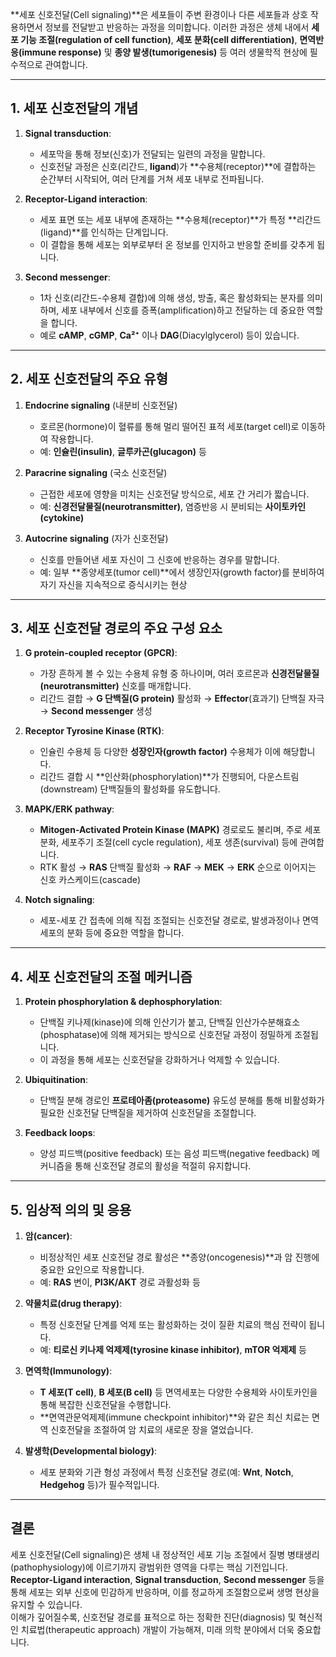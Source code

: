 **세포 신호전달(Cell signaling)**은 세포들이 주변 환경이나 다른 세포들과 상호 작용하면서 정보를 전달받고 반응하는 과정을 의미합니다. 이러한 과정은 생체 내에서 **세포 기능 조절(regulation of cell function)**, **세포 분화(cell differentiation)**, **면역반응(immune response)** 및 **종양 발생(tumorigenesis)** 등 여러 생물학적 현상에 필수적으로 관여합니다.

---

## 1. 세포 신호전달의 개념

1. **Signal transduction**:
    
    - 세포막을 통해 정보(신호)가 전달되는 일련의 과정을 말합니다.
    - 신호전달 과정은 신호(리간드, **ligand**)가 **수용체(receptor)**에 결합하는 순간부터 시작되어, 여러 단계를 거쳐 세포 내부로 전파됩니다.
2. **Receptor-Ligand interaction**:
    
    - 세포 표면 또는 세포 내부에 존재하는 **수용체(receptor)**가 특정 **리간드(ligand)**를 인식하는 단계입니다.
    - 이 결합을 통해 세포는 외부로부터 온 정보를 인지하고 반응할 준비를 갖추게 됩니다.
3. **Second messenger**:
    
    - 1차 신호(리간드-수용체 결합)에 의해 생성, 방출, 혹은 활성화되는 분자를 의미하며, 세포 내부에서 신호를 증폭(amplification)하고 전달하는 데 중요한 역할을 합니다.
    - 예로 **cAMP**, **cGMP**, **Ca²⁺** 이나 **DAG**(Diacylglycerol) 등이 있습니다.

---

## 2. 세포 신호전달의 주요 유형

1. **Endocrine signaling** (내분비 신호전달)
    
    - 호르몬(hormone)이 혈류를 통해 멀리 떨어진 표적 세포(target cell)로 이동하여 작용합니다.
    - 예: **인슐린(insulin)**, **글루카곤(glucagon)** 등
2. **Paracrine signaling** (국소 신호전달)
    
    - 근접한 세포에 영향을 미치는 신호전달 방식으로, 세포 간 거리가 짧습니다.
    - 예: **신경전달물질(neurotransmitter)**, 염증반응 시 분비되는 **사이토카인(cytokine)**
3. **Autocrine signaling** (자가 신호전달)
    
    - 신호를 만들어낸 세포 자신이 그 신호에 반응하는 경우를 말합니다.
    - 예: 일부 **종양세포(tumor cell)**에서 생장인자(growth factor)를 분비하여 자기 자신을 지속적으로 증식시키는 현상

---

## 3. 세포 신호전달 경로의 주요 구성 요소

1. **G protein-coupled receptor (GPCR)**:
    
    - 가장 흔하게 볼 수 있는 수용체 유형 중 하나이며, 여러 호르몬과 **신경전달물질(neurotransmitter)** 신호를 매개합니다.
    - 리간드 결합 → **G 단백질(G protein)** 활성화 → **Effector**(효과기) 단백질 자극 → **Second messenger** 생성
2. **Receptor Tyrosine Kinase (RTK)**:
    
    - 인슐린 수용체 등 다양한 **성장인자(growth factor)** 수용체가 이에 해당합니다.
    - 리간드 결합 시 **인산화(phosphorylation)**가 진행되어, 다운스트림(downstream) 단백질들의 활성화를 유도합니다.
3. **MAPK/ERK pathway**:
    
    - **Mitogen-Activated Protein Kinase (MAPK)** 경로로도 불리며, 주로 세포 분화, 세포주기 조절(cell cycle regulation), 세포 생존(survival) 등에 관여합니다.
    - RTK 활성 → **RAS** 단백질 활성화 → **RAF** → **MEK** → **ERK** 순으로 이어지는 신호 카스케이드(cascade)
4. **Notch signaling**:
    
    - 세포-세포 간 접촉에 의해 직접 조절되는 신호전달 경로로, 발생과정이나 면역세포의 분화 등에 중요한 역할을 합니다.

---

## 4. 세포 신호전달의 조절 메커니즘

1. **Protein phosphorylation & dephosphorylation**:
    
    - 단백질 키나제(kinase)에 의해 인산기가 붙고, 단백질 인산가수분해효소(phosphatase)에 의해 제거되는 방식으로 신호전달 과정이 정밀하게 조절됩니다.
    - 이 과정을 통해 세포는 신호전달을 강화하거나 억제할 수 있습니다.
2. **Ubiquitination**:
    
    - 단백질 분해 경로인 **프로테아좀(proteasome)** 유도성 분해를 통해 비활성화가 필요한 신호전달 단백질을 제거하여 신호전달을 조절합니다.
3. **Feedback loops**:
    
    - 양성 피드백(positive feedback) 또는 음성 피드백(negative feedback) 메커니즘을 통해 신호전달 경로의 활성을 적절히 유지합니다.

---

## 5. 임상적 의의 및 응용

1. **암(cancer)**:
    
    - 비정상적인 세포 신호전달 경로 활성은 **종양(oncogenesis)**과 암 진행에 중요한 요인으로 작용합니다.
    - 예: **RAS** 변이, **PI3K/AKT** 경로 과활성화 등
2. **약물치료(drug therapy)**:
    
    - 특정 신호전달 단계를 억제 또는 활성화하는 것이 질환 치료의 핵심 전략이 됩니다.
    - 예: **티로신 키나제 억제제(tyrosine kinase inhibitor)**, **mTOR 억제제** 등
3. **면역학(Immunology)**:
    
    - **T 세포(T cell)**, **B 세포(B cell)** 등 면역세포는 다양한 수용체와 사이토카인을 통해 복잡한 신호전달을 수행합니다.
    - **면역관문억제제(immune checkpoint inhibitor)**와 같은 최신 치료는 면역 신호전달을 조절하여 암 치료의 새로운 장을 열었습니다.
4. **발생학(Developmental biology)**:
    
    - 세포 분화와 기관 형성 과정에서 특정 신호전달 경로(예: **Wnt**, **Notch**, **Hedgehog** 등)가 필수적입니다.

---

## 결론

세포 신호전달(Cell signaling)은 생체 내 정상적인 세포 기능 조절에서 질병 병태생리(pathophysiology)에 이르기까지 광범위한 영역을 다루는 핵심 기전입니다. **Receptor-Ligand interaction**, **Signal transduction**, **Second messenger** 등을 통해 세포는 외부 신호에 민감하게 반응하며, 이를 정교하게 조절함으로써 생명 현상을 유지할 수 있습니다.  
이해가 깊어질수록, 신호전달 경로를 표적으로 하는 정확한 진단(diagnosis) 및 혁신적인 치료법(therapeutic approach) 개발이 가능해져, 미래 의학 분야에서 더욱 중요합니다.